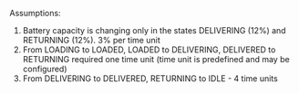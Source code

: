 Assumptions:
1. Battery capacity is changing only in the states DELIVERING (12%) and RETURNING (12%). 3% per time unit 
2. From LOADING to LOADED, LOADED to DELIVERING, DELIVERED to RETURNING required one time unit (time unit is predefined and may be configured)
3. From DELIVERING to DELIVERED, RETURNING to IDLE - 4 time units
